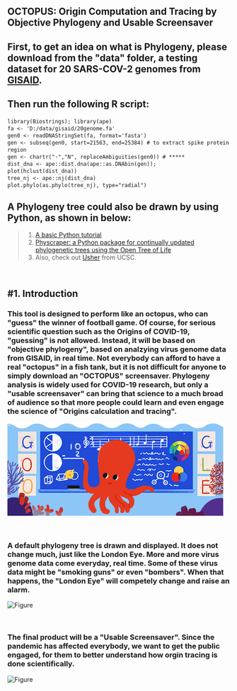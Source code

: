 ## OCTOPUS: Origin Computation and Tracing by Objective Phylogeny and Usable Screensaver 

## First, to get an idea on what is Phylogeny, please download from the "data" folder, a testing dataset for 20 SARS-COV-2 genomes from [GISAID](www.gisaid.org). 
## Then run the following R script:
```
library(Biostrings); library(ape)
fa <- 'D:/data/gisaid/20genome.fa'
gen0 <- readDNAStringSet(fa, format='fasta')
gen <- subseq(gen0, start=21563, end=25384) # to extract spike protein region
gen <- chartr("-","N", replaceAmbiguities(gen0)) # *****
dist_dna <- ape::dist.dna(ape::as.DNAbin(gen)); 
plot(hclust(dist_dna))
tree_nj <- ape::nj(dist_dna)
plot.phylo(as.phylo(tree_nj), type="radial")
```

## A Phylogeny tree could also be drawn by using Python, as shown in below:
> 1. [A basic Python tutorial](https://medium.com/geekculture/phylogenetic-trees-implement-in-python-3f9df96c0c32)
> 2. [Physcraper: a Python package for continually updated phylogenetic trees using the Open Tree of Life](https://physcraper.readthedocs.io/en/latest/index.html)
> 3. Also, check out [Usher](https://www.nature.com/articles/s41588-021-00862-7) from UCSC.

<br/>

## #1. Introduction

### This tool is designed to perform like an octopus, who can "guess" the winner of football game. Of course, for serious scientific question such as the Origins of COVID-19, "guessing" is not allowed. Instead, it will be based on "objective phylogeny", based on analzying virus genome data from GISAID, in real time. Not everybody can afford to have a real "octopus" in a fish tank, but it is not difficult for anyone to simply download an "OCTOPUS" screensaver. Phylogeny analysis is widely used for COVID-19 research, but only a "usable screensaver" can bring that science to a much broad of audience so that more people could learn and even engage the science of "Origins calculation and tracing".
 
![Figure](./images/octopus.gif)

<br/>

### A default phylogeny tree is drawn and displayed. It does not change much, just like the London Eye. More and more virus genome data come everyday, real time. Some of these virus data might be "smoking guns" or even "bombers". When that happens, the "London Eye" will competely change and raise an alarm.  

![Figure](./images/londoneye.gif)

<br/>

### The final product will be a "Usable Screensaver". Since the pandemic has affected everybody, we want to get the public engaged, for them to better understand how orgin tracing is done scientifically. 

![Figure](./images/screensaver.gif)
